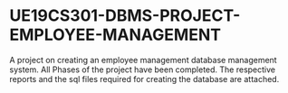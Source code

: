 # UE19CS301-DBMS-PROJECT-EMPLOYEE-MANAGEMENT
A project on creating an employee management database management system.
All Phases of the project have been completed.
The respective reports and the sql files required for creating the database are attached.
